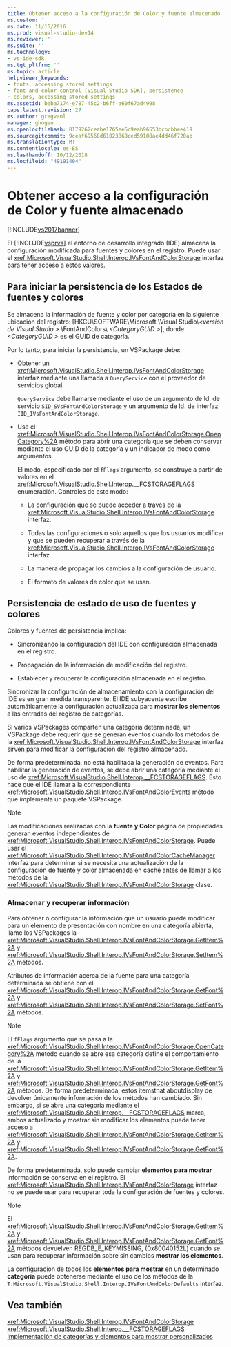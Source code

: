 ```yaml
---
title: Obtener acceso a la configuración de Color y fuente almacenado | Microsoft Docs
ms.custom: ''
ms.date: 11/15/2016
ms.prod: visual-studio-dev14
ms.reviewer: ''
ms.suite: ''
ms.technology:
- vs-ide-sdk
ms.tgt_pltfrm: ''
ms.topic: article
helpviewer_keywords:
- fonts, accessing stored settings
- font and color control [Visual Studio SDK], persistence
- colors, accessing stored settings
ms.assetid: beba7174-e787-45c2-b6ff-a60f67ad4998
caps.latest.revision: 27
ms.author: gregvanl
manager: ghogen
ms.openlocfilehash: 8179262ceabe1765ee6c9eab96553bcbcbbee419
ms.sourcegitcommit: 9ceaf69568d61023868ced59108ae4dd46f720ab
ms.translationtype: MT
ms.contentlocale: es-ES
ms.lasthandoff: 10/12/2018
ms.locfileid: "49191404"
---
```

# <a name="accessing-stored-font-and-color-settings"></a>Obtener acceso a la configuración de Color y fuente almacenado
[!INCLUDE[vs2017banner](../includes/vs2017banner.md)]

El [!INCLUDE[vsprvs](../includes/vsprvs-md.md)] el entorno de desarrollo integrado (IDE) almacena la configuración modificada para fuentes y colores en el registro. Puede usar el <xref:Microsoft.VisualStudio.Shell.Interop.IVsFontAndColorStorage> interfaz para tener acceso a estos valores.  
  
## <a name="to-initiate-state-persistence-of-fonts-and-colors"></a>Para iniciar la persistencia de los Estados de fuentes y colores  
 Se almacena la información de fuente y color por categoría en la siguiente ubicación del registro: [HKCU\SOFTWARE\Microsoft \Visual Studio\\*\<versión de Visual Studio >* \FontAndColors\\  *\<CategoryGUID >*], donde  *\<CategoryGUID >* es el GUID de categoría.  
  
 Por lo tanto, para iniciar la persistencia, un VSPackage debe:  
  
-   Obtener un <xref:Microsoft.VisualStudio.Shell.Interop.IVsFontAndColorStorage> interfaz mediante una llamada a `QueryService` con el proveedor de servicios global.  
  
     `QueryService` debe llamarse mediante el uso de un argumento de Id. de servicio `SID_SVsFontAndColorStorage` y un argumento de Id. de interfaz `IID_IVsFontAndColorStorage`.  
  
-   Use el <xref:Microsoft.VisualStudio.Shell.Interop.IVsFontAndColorStorage.OpenCategory%2A> método para abrir una categoría que se deben conservar mediante el uso GUID de la categoría y un indicador de modo como argumentos.  
  
     El modo, especificado por el `fFlags` argumento, se construye a partir de valores en el <xref:Microsoft.VisualStudio.Shell.Interop.__FCSTORAGEFLAGS> enumeración. Controles de este modo:  
  
    -   La configuración que se puede acceder a través de la <xref:Microsoft.VisualStudio.Shell.Interop.IVsFontAndColorStorage> interfaz.  
  
    -   Todas las configuraciones o solo aquellos que los usuarios modificar y que se pueden recuperar a través de la <xref:Microsoft.VisualStudio.Shell.Interop.IVsFontAndColorStorage> interfaz.  
  
    -   La manera de propagar los cambios a la configuración de usuario.  
  
    -   El formato de valores de color que se usan.  
  
## <a name="to-use-state-persistence-of-fonts-and-colors"></a>Persistencia de estado de uso de fuentes y colores  
 Colores y fuentes de persistencia implica:  
  
-   Sincronizando la configuración del IDE con configuración almacenada en el registro.  
  
-   Propagación de la información de modificación del registro.  
  
-   Establecer y recuperar la configuración almacenada en el registro.  
  
 Sincronizar la configuración de almacenamiento con la configuración del IDE es en gran medida transparente. El IDE subyacente escribe automáticamente la configuración actualizada para **mostrar los elementos** a las entradas del registro de categorías.  
  
 Si varios VSPackages comparten una categoría determinada, un VSPackage debe requerir que se generan eventos cuando los métodos de la <xref:Microsoft.VisualStudio.Shell.Interop.IVsFontAndColorStorage> interfaz sirven para modificar la configuración del registro almacenado.  
  
 De forma predeterminada, no está habilitada la generación de eventos. Para habilitar la generación de eventos, se debe abrir una categoría mediante el uso de <xref:Microsoft.VisualStudio.Shell.Interop.__FCSTORAGEFLAGS>. Esto hace que el IDE llamar a la correspondiente <xref:Microsoft.VisualStudio.Shell.Interop.IVsFontAndColorEvents> método que implementa un paquete VSPackage.  
  
> [!NOTE]
>  Las modificaciones realizadas con la **fuente y Color** página de propiedades generan eventos independientes de <xref:Microsoft.VisualStudio.Shell.Interop.IVsFontAndColorStorage>. Puede usar el <xref:Microsoft.VisualStudio.Shell.Interop.IVsFontAndColorCacheManager> interfaz para determinar si se necesita una actualización de la configuración de fuente y color almacenada en caché antes de llamar a los métodos de la <xref:Microsoft.VisualStudio.Shell.Interop.IVsFontAndColorStorage> clase.  
  
### <a name="storing-and-retrieving-information"></a>Almacenar y recuperar información  
 Para obtener o configurar la información que un usuario puede modificar para un elemento de presentación con nombre en una categoría abierta, llame los VSPackages la <xref:Microsoft.VisualStudio.Shell.Interop.IVsFontAndColorStorage.GetItem%2A> y <xref:Microsoft.VisualStudio.Shell.Interop.IVsFontAndColorStorage.SetItem%2A> métodos.  
  
 Atributos de información acerca de la fuente para una categoría determinada se obtiene con el <xref:Microsoft.VisualStudio.Shell.Interop.IVsFontAndColorStorage.GetFont%2A> y <xref:Microsoft.VisualStudio.Shell.Interop.IVsFontAndColorStorage.SetFont%2A> métodos.  
  
> [!NOTE]
>  El `fFlags` argumento que se pasa a la <xref:Microsoft.VisualStudio.Shell.Interop.IVsFontAndColorStorage.OpenCategory%2A> método cuando se abre esa categoría define el comportamiento de la <xref:Microsoft.VisualStudio.Shell.Interop.IVsFontAndColorStorage.GetItem%2A> y <xref:Microsoft.VisualStudio.Shell.Interop.IVsFontAndColorStorage.GetFont%2A> métodos. De forma predeterminada, estos itemsthat aboutdisplay de devolver únicamente información de los métodos han cambiado. Sin embargo, si se abre una categoría mediante el <xref:Microsoft.VisualStudio.Shell.Interop.__FCSTORAGEFLAGS> marca, ambos actualizado y mostrar sin modificar los elementos puede tener acceso a <xref:Microsoft.VisualStudio.Shell.Interop.IVsFontAndColorStorage.GetItem%2A> y <xref:Microsoft.VisualStudio.Shell.Interop.IVsFontAndColorStorage.GetFont%2A>.  
  
 De forma predeterminada, solo puede cambiar **elementos para mostrar** información se conserva en el registro. El <xref:Microsoft.VisualStudio.Shell.Interop.IVsFontAndColorStorage> interfaz no se puede usar para recuperar toda la configuración de fuentes y colores.  
  
> [!NOTE]
>  El <xref:Microsoft.VisualStudio.Shell.Interop.IVsFontAndColorStorage.GetItem%2A> y <xref:Microsoft.VisualStudio.Shell.Interop.IVsFontAndColorStorage.GetFont%2A> métodos devuelven REGDB_E_KEYMISSING, (0x80040152L) cuando se usan para recuperar información sobre sin cambios **mostrar los elementos**.  
  
 La configuración de todos los **elementos para mostrar** en un determinado **categoría** puede obtenerse mediante el uso de los métodos de la `T:Microsoft.VisualStudio.Shell.Interop.IVsFontAndColorDefaults` interfaz.  
  
## <a name="see-also"></a>Vea también  
 <xref:Microsoft.VisualStudio.Shell.Interop.IVsFontAndColorStorage>   
 <xref:Microsoft.VisualStudio.Shell.Interop.__FCSTORAGEFLAGS>   
 [Implementación de categorías y elementos para mostrar personalizados](../extensibility/implementing-custom-categories-and-display-items.md)

